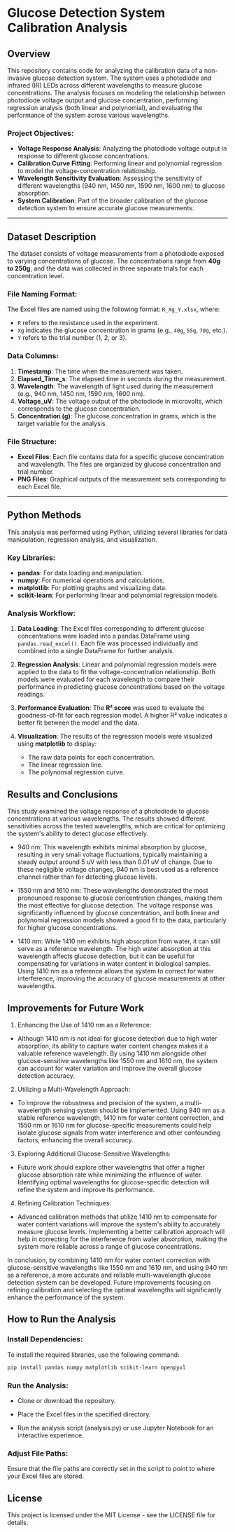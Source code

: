 # Glucose Detection System Calibration Analysis

## Overview

This repository contains code for analyzing the calibration data of a non-invasive glucose detection system. The system uses a photodiode and infrared (IR) LEDs across different wavelengths to measure glucose concentrations. The analysis focuses on modeling the relationship between photodiode voltage output and glucose concentration, performing regression analysis (both linear and polynomial), and evaluating the performance of the system across various wavelengths.

### Project Objectives:

- **Voltage Response Analysis**: Analyzing the photodiode voltage output in response to different glucose concentrations.
- **Calibration Curve Fitting**: Performing linear and polynomial regression to model the voltage-concentration relationship.
- **Wavelength Sensitivity Evaluation**: Assessing the sensitivity of different wavelengths (940 nm, 1450 nm, 1590 nm, 1600 nm) to glucose absorption.
- **System Calibration**: Part of the broader calibration of the glucose detection system to ensure accurate glucose measurements.

---

## Dataset Description

The dataset consists of voltage measurements from a photodiode exposed to varying concentrations of glucose. The concentrations range from **40g to 250g**, and the data was collected in three separate trials for each concentration level.

### File Naming Format:

The Excel files are named using the following format: `R_Xg_Y.xlsx`, where:

- `R` refers to the resistance used in the experiment.
- `Xg` indicates the glucose concentration in grams (e.g., `40g`, `55g`, `70g`, etc.).
- `Y` refers to the trial number (1, 2, or 3).

### Data Columns:

1. **Timestamp**: The time when the measurement was taken.
2. **Elapsed_Time_s**: The elapsed time in seconds during the measurement.
3. **Wavelength**: The wavelength of light used during the measurement (e.g., 940 nm, 1450 nm, 1590 nm, 1600 nm).
4. **Voltage_uV**: The voltage output of the photodiode in microvolts, which corresponds to the glucose concentration.
5. **Concentration (g)**: The glucose concentration in grams, which is the target variable for the analysis.

### File Structure:

- **Excel Files**: Each file contains data for a specific glucose concentration and wavelength. The files are organized by glucose concentration and trial number.
- **PNG Files**: Graphical outputs of the measurement sets corresponding to each Excel file.

---

## Python Methods

This analysis was performed using Python, utilizing several libraries for data manipulation, regression analysis, and visualization.

### Key Libraries:

- **pandas**: For data loading and manipulation.
- **numpy**: For numerical operations and calculations.
- **matplotlib**: For plotting graphs and visualizing data.
- **scikit-learn**: For performing linear and polynomial regression models.

### Analysis Workflow:

1. **Data Loading**:
   The Excel files corresponding to different glucose concentrations were loaded into a pandas DataFrame using `pandas.read_excel()`. Each file was processed individually and combined into a single DataFrame for further analysis.

2. **Regression Analysis**:
   Linear and polynomial regression models were applied to the data to fit the voltage-concentration relationship. Both models were evaluated for each wavelength to compare their performance in predicting glucose concentrations based on the voltage readings.

3. **Performance Evaluation**:
   The **R² score** was used to evaluate the goodness-of-fit for each regression model. A higher R² value indicates a better fit between the model and the data.

4. **Visualization**:
   The results of the regression models were visualized using **matplotlib** to display:
   - The raw data points for each concentration.
   - The linear regression line.
   - The polynomial regression curve.

## Results and Conclusions

This study examined the voltage response of a photodiode to glucose concentrations at various wavelengths. The results showed different sensitivities across the tested wavelengths, which are critical for optimizing the system's ability to detect glucose effectively.

- 940 nm: This wavelength exhibits minimal absorption by glucose, resulting in very small voltage fluctuations, typically maintaining a steady output around 5 uV with less than 0.01 uV of change. Due to these negligible voltage changes, 940 nm is best used as a reference channel rather than for detecting glucose levels.

- 1550 nm and 1610 nm: These wavelengths demonstrated the most pronounced response to glucose concentration changes, making them the most effective for glucose detection. The voltage response was significantly influenced by glucose concentration, and both linear and polynomial regression models showed a good fit to the data, particularly for higher glucose concentrations.

- 1410 nm: While 1410 nm exhibits high absorption from water, it can still serve as a reference wavelength. The high water absorption at this wavelength affects glucose detection, but it can be useful for compensating for variations in water content in biological samples. Using 1410 nm as a reference allows the system to correct for water interference, improving the accuracy of glucose measurements at other wavelengths.

## Improvements for Future Work

1. Enhancing the Use of 1410 nm as a Reference:

- Although 1410 nm is not ideal for glucose detection due to high water absorption, its ability to capture water content changes makes it a valuable reference wavelength. By using 1410 nm alongside other glucose-sensitive wavelengths like 1550 nm and 1610 nm, the system can account for water variation and improve the overall glucose detection accuracy.

2. Utilizing a Multi-Wavelength Approach:

- To improve the robustness and precision of the system, a multi-wavelength sensing system should be implemented. Using 940 nm as a stable reference wavelength, 1410 nm for water content correction, and 1550 nm or 1610 nm for glucose-specific measurements could help isolate glucose signals from water interference and other confounding factors, enhancing the overall accuracy.

3. Exploring Additional Glucose-Sensitive Wavelengths:

- Future work should explore other wavelengths that offer a higher glucose absorption rate while minimizing the influence of water. Identifying optimal wavelengths for glucose-specific detection will refine the system and improve its performance.

4. Refining Calibration Techniques:

- Advanced calibration methods that utilize 1410 nm to compensate for water content variations will improve the system's ability to accurately measure glucose levels. Implementing a better calibration approach will help in correcting for the interference from water absorption, making the system more reliable across a range of glucose concentrations.

In conclusion, by combining 1410 nm for water content correction with glucose-sensitive wavelengths like 1550 nm and 1610 nm, and using 940 nm as a reference, a more accurate and reliable multi-wavelength glucose detection system can be developed. Future improvements focusing on refining calibration and selecting the optimal wavelengths will significantly enhance the performance of the system.

## How to Run the Analysis

### Install Dependencies:

To install the required libraries, use the following command:

```bash
pip install pandas numpy matplotlib scikit-learn openpyxl
```

### Run the Analysis:

- Clone or download the repository.

- Place the Excel files in the specified directory.

- Run the analysis script (analysis.py) or use Jupyter Notebook for an interactive experience.

### Adjust File Paths:

Ensure that the file paths are correctly set in the script to point to where your Excel files are stored.

## License

This project is licensed under the MIT License - see the LICENSE file for details.
